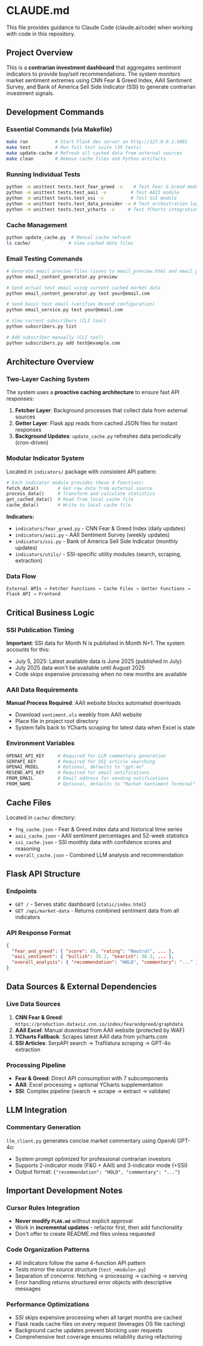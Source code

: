 # CLAUDE.md

This file provides guidance to Claude Code (claude.ai/code) when working with code in this repository.

## Project Overview

This is a **contrarian investment dashboard** that aggregates sentiment indicators to provide buy/sell recommendations. The system monitors market sentiment extremes using CNN Fear & Greed Index, AAII Sentiment Survey, and Bank of America Sell Side Indicator (SSI) to generate contrarian investment signals.

## Development Commands

### Essential Commands (via Makefile)
```bash
make run          # Start Flask dev server on http://127.0.0.1:5001
make test         # Run full test suite (39 tests)
make update-cache # Refresh all cached data from external sources
make clean        # Remove cache files and Python artifacts
```

### Running Individual Tests
```bash
python -m unittest tests.test_fear_greed -v    # Test Fear & Greed module
python -m unittest tests.test_aaii -v         # Test AAII module  
python -m unittest tests.test_ssi -v          # Test SSI module
python -m unittest tests.test_data_provider -v # Test orchestration layer
python -m unittest tests.test_ycharts -v     # Test YCharts integration
```

### Cache Management
```bash
python update_cache.py  # Manual cache refresh
ls cache/              # View cached data files
```

### Email Testing Commands
```bash
# Generate email preview files (saves to email_preview.html and email_preview.txt)
python email_content_generator.py preview

# Send actual test email using current cached market data
python email_content_generator.py test your@email.com

# Send basic test email (verifies Resend configuration)
python email_service.py test your@email.com

# View current subscribers (CLI tool)
python subscribers.py list

# Add subscriber manually (CLI tool)
python subscribers.py add test@example.com
```

## Architecture Overview

### Two-Layer Caching System
The system uses a **proactive caching architecture** to ensure fast API responses:

1. **Fetcher Layer**: Background processes that collect data from external sources
2. **Getter Layer**: Flask app reads from cached JSON files for instant responses  
3. **Background Updates**: `update_cache.py` refreshes data periodically (cron-driven)

### Modular Indicator System
Located in `indicators/` package with consistent API pattern:

```python
# Each indicator module provides these 4 functions:
fetch_data()       # Get raw data from external source
process_data()     # Transform and calculate statistics  
get_cached_data()  # Read from local cache file
cache_data()       # Write to local cache file
```

**Indicators:**
- `indicators/fear_greed.py` - CNN Fear & Greed Index (daily updates)
- `indicators/aaii.py` - AAII Sentiment Survey (weekly updates) 
- `indicators/ssi.py` - Bank of America Sell Side Indicator (monthly updates)
- `indicators/utils/` - SSI-specific utility modules (search, scraping, extraction)

### Data Flow
```
External APIs → Fetcher Functions → Cache Files → Getter Functions → Flask API → Frontend
```

## Critical Business Logic

### SSI Publication Timing
**Important**: SSI data for Month N is published in Month N+1. The system accounts for this:
- July 5, 2025: Latest available data is June 2025 (published in July)
- July 2025 data won't be available until August 2025
- Code skips expensive processing when no new months are available

### AAII Data Requirements  
**Manual Process Required**: AAII website blocks automated downloads
- Download `sentiment.xls` weekly from AAII website
- Place file in project root directory
- System falls back to YCharts scraping for latest data when Excel is stale

### Environment Variables
```bash
OPENAI_API_KEY     # Required for LLM commentary generation
SERPAPI_KEY        # Required for SSI article searching  
OPENAI_MODEL       # Optional, defaults to "gpt-4o"
RESEND_API_KEY     # Required for email notifications
FROM_EMAIL         # Email address for sending notifications
FROM_NAME          # Optional, defaults to "Market Sentiment Terminal"
```

## Cache Files

Located in `cache/` directory:
- `fng_cache.json` - Fear & Greed index data and historical time series
- `aaii_cache.json` - AAII sentiment percentages and 52-week statistics  
- `ssi_cache.json` - SSI monthly data with confidence scores and reasoning
- `overall_cache.json` - Combined LLM analysis and recommendation

## Flask API Structure

### Endpoints
- `GET /` - Serves static dashboard (`static/index.html`)
- `GET /api/market-data` - Returns combined sentiment data from all indicators

### API Response Format
```json
{
  "fear_and_greed": { "score": 45, "rating": "Neutral", ... },
  "aaii_sentiment": { "bullish": 35.2, "bearish": 36.3, ... },
  "overall_analysis": { "recommendation": "HOLD", "commentary": "..." }
}
```

## Data Sources & External Dependencies

### Live Data Sources
1. **CNN Fear & Greed**: `https://production.dataviz.cnn.io/index/fearandgreed/graphdata`
2. **AAII Excel**: Manual download from AAII website (protected by WAF)
3. **YCharts Fallback**: Scrapes latest AAII data from ycharts.com
4. **SSI Articles**: SerpAPI search → Trafilatura scraping → GPT-4o extraction

### Processing Pipeline
- **Fear & Greed**: Direct API consumption with 7 subcomponents
- **AAII**: Excel processing + optional YCharts supplementation  
- **SSI**: Complex pipeline (search → scrape → extract → validate)

## LLM Integration

### Commentary Generation
`llm_client.py` generates concise market commentary using OpenAI GPT-4o:
- System prompt optimized for professional contrarian investors
- Supports 2-indicator mode (F&G + AAII) and 3-indicator mode (+SSI)
- Output format: `{"recommendation": "HOLD", "commentary": "..."}`

## Important Development Notes

### Cursor Rules Integration
- **Never modify `PLAN.md`** without explicit approval
- Work in **incremental updates** - refactor first, then add functionality
- Don't offer to create README.md files unless requested

### Code Organization Patterns
- All indicators follow the same 4-function API pattern
- Tests mirror the source structure (`test_<module>.py`)
- Separation of concerns: fetching → processing → caching → serving
- Error handling returns structured error objects with descriptive messages

### Performance Optimizations
- SSI skips expensive processing when all target months are cached
- Flask reads cache files on every request (leverages OS file caching)
- Background cache updates prevent blocking user requests
- Comprehensive test coverage ensures reliability during refactoring